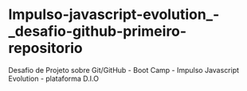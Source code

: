 # Impulso-javascript-evolution_-_desafio-github-primeiro-repositorio
Desafio de Projeto sobre Git/GitHub - Boot Camp - Impulso Javascript Evolution - plataforma D.I.O
